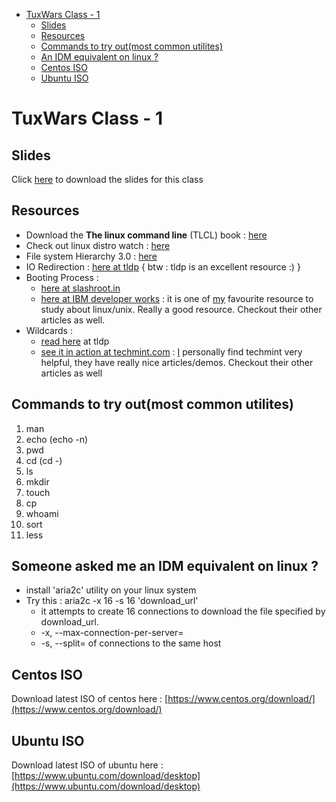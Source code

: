 
- [TuxWars Class - 1](#tuxwars-class---1)
    - [Slides](#slides)
    - [Resources](#resources)
    - [Commands to try out(most common utilites)](#commands-to-try-outmost-common-utilites)
    - [An IDM equivalent on linux ?](#someone-asked-me-an-idm-equivalent-on-linux-)
    - [Centos ISO](#centos-iso)
    - [Ubuntu ISO](#ubuntu-iso)

# TuxWars Class - 1

## Slides
Click [here](2018_08_24_TuxWars-1.pdf) to download the slides for this class

## Resources

- Download the **The linux command line** (TLCL) book : [here](http://sourceforge.net/projects/linuxcommand/files/TLCL/17.10/TLCL-17.10.pdf/download)
- Check out linux distro watch : [here](https://distrowatch.com/dwres.php?resource=popularity)
- File system Hierarchy 3.0 : [here](https://refspecs.linuxfoundation.org/FHS_3.0/fhs-3.0.pdf)
- IO Redirection : [here at tldp](https://www.tldp.org/LDP/abs/html/io-redirection.html) { btw : tldp is an excellent resource :) }
- Booting Process :
    - [here at slashroot.in](https://www.slashroot.in/linux-booting-process-step-step-tutorial-understanding-linux-boot-sequence)
    - [here at IBM developer works](https://www.ibm.com/developerworks/library/l-linuxboot/index.html) : it is one of [my](https://github.com/packetChor) favourite resource to study about linux/unix. Really a good resource. Checkout their other articles as well.
- Wildcards :
    - [read here](http://tldp.org/LDP/GNU-Linux-Tools-Summary/html/x11655.htm) at tldp
    - [see it in action at techmint.com](https://www.tecmint.com/use-wildcards-to-match-filenames-in-linux/) : [I](https://github.com/packetChor) personally find techmint very helpful, they have really nice articles/demos. Checkout their other articles as well

## Commands to try out(most common utilites)

1. man 
2. echo (echo -n)
3. pwd
4. cd (cd -)
5. ls
6. mkdir
7. touch
8. cp
9. whoami
10. sort
11. less


## Someone asked me an IDM equivalent on linux ?

- install 'aria2c' utility on your linux system
- Try this : aria2c -x 16 -s 16 'download_url'
    - it attempts to create 16 connections to download the file specified by download_url.
    -  -x, --max-connection-per-server=<NUM>
    -  -s, --split=<N> of connections to the same host


## Centos ISO
Download latest ISO of centos here :
    [https://www.centos.org/download/](https://www.centos.org/download/)


## Ubuntu ISO
Download latest ISO of ubuntu here :
    [https://www.ubuntu.com/download/desktop](https://www.ubuntu.com/download/desktop)
